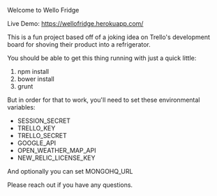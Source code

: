 Welcome to Wello Fridge

Live Demo: https://wellofridge.herokuapp.com/

This is a fun project based off of a joking idea on Trello's development board for shoving their product into a refrigerator.

You should be able to get this thing running with just a quick little:

1. npm install
2. bower install
3. grunt

But in order for that to work, you'll need to set these environmental variables:

* SESSION_SECRET
* TRELLO_KEY
* TRELLO_SECRET
* GOOGLE_API
* OPEN_WEATHER_MAP_API
* NEW_RELIC_LICENSE_KEY

And optionally you can set MONGOHQ_URL

Please reach out if you have any questions.
